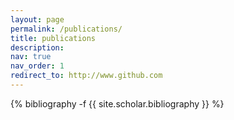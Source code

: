 ```yaml
---
layout: page
permalink: /publications/
title: publications
description:
nav: true
nav_order: 1
redirect_to: http://www.github.com
---
```

<!-- _pages/publications.md -->
<div class="publications">

{% bibliography -f {{ site.scholar.bibliography }} %}

</div>
